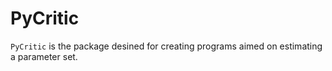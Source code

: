 # PyCritic

`PyCritic` is the package desined for creating programs aimed on estimating a
parameter set.